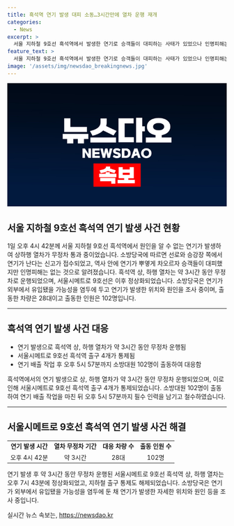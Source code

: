 ```yaml
---
title: 흑석역 연기 발생 대피 소동…3시간만에 열차 운행 재개
categories:
  - News
excerpt: >
  서울 지하철 9호선 흑석역에서 발생한 연기로 승객들이 대피하는 사태가 있었으나 인명피해는 없었음. 소방당국이 연기 배출 작업을 마치고 열차 운행은 약 3시간 뒤에 정상화됨. 흑석역 출구 4개도 통제됐고, 28대의 차량과 102명의 인원이 출동하여 상황을 해결 중. 현재는 연기 발생 위치와 원인을 조사 중. (150자)
feature_text: >
  서울 지하철 9호선 흑석역에서 발생한 연기로 승객들이 대피하는 사태가 있었으나 인명피해는 없었음. 소방당국이 연기 배출 작업을 마치고 열차 운행은 약 3시간 뒤에 정상화됨. 흑석역 출구 4개도 통제됐고, 28대의 차량과 102명의 인원이 출동하여 상황을 해결 중. 현재는 연기 발생 위치와 원인을 조사 중. (150자)
image: '/assets/img/newsdao_breakingnews.jpg'
---
```


<p><img src="/assets/img/newsdao_breakingnews.jpg" alt="ontimetimes 속보" /></p>

<h2 data-ke-size="size26">서울 지하철 9호선 흑석역 연기 발생 사건 현황</h2>

<p data-ke-size="size16">1일 오후 4시 42분께 서울 지하철 9호선 흑석역에서 원인을 알 수 없는 연기가 발생하여 상하행 열차가 무정차 통과 중이었습니다. 소방당국에 따르면 선로와 승강장 쪽에서 연기가 난다는 신고가 접수되었고, 역사 안에 연기가 뿌옇게 차오르자 승객들이 대피했지만 인명피해는 없는 것으로 알려졌습니다. 흑석역 상, 하행 열차는 약 3시간 동안 무정차로 운행되었으며, 서울시메트로 9호선은 이후 정상화되었습니다. 소방당국은 연기가 외부에서 유입됐을 가능성을 염두에 두고 연기가 발생한 위치와 원인을 조사 중이며, 출동한 차량은 28대이고 출동한 인원은 102명입니다.</p>

<hr>

<h2 data-ke-size="size26">흑석역 연기 발생 사건 대응</h2>

<ul>
    <li>연기 발생으로 흑석역 상, 하행 열차가 약 3시간 동안 무정차 운행됨</li>
    <li>서울시메트로 9호선 흑석역 출구 4개가 통제됨</li>
    <li>연기 배출 작업 후 오후 5시 57분까지 소방대원 102명이 출동하여 대응함</li>
</ul>

<p data-ke-size="size16">흑석역에서의 연기 발생으로 상, 하행 열차가 약 3시간 동안 무정차 운행되었으며, 이로 인해 서울시메트로 9호선 흑석역 출구 4개가 통제되었습니다. 소방대원 102명이 출동하여 연기 배출 작업을 마친 뒤 오후 5시 57분까지 필수 인력을 남기고 철수하였습니다.</p>

<hr>

<h2 data-ke-size="size26">서울시메트로 9호선 흑석역 연기 발생 사건 해결</h2>

<table>
    <tr>
        <td style="text-align: center; height: 17px;"><b>연기 발생 시간</b></td>
        <td style="text-align: center; height: 17px;"><b>열차 무정차 기간</b></td>
        <td style="text-align: center; height: 17px;"><b>대응 차량 수</b></td>
        <td style="text-align: center; height: 17px;"><b>출동 인원 수</b></td>
    </tr>
    <tr>
        <td style="text-align: center; height: 17px;">오후 4시 42분</td>
        <td style="text-align: center; height: 17px;">약 3시간</td>
        <td style="text-align: center; height: 17px;">28대</td>
        <td style="text-align: center; height: 17px;">102명</td>
    </tr>
</table>

<p data-ke-size="size16">연기 발생 후 약 3시간 동안 무정차 운행된 서울시메트로 9호선 흑석역 상, 하행 열차는 오후 7시 43분에 정상화되었고, 지하철 출구 통제도 해제되었습니다. 소방당국은 연기가 외부에서 유입됐을 가능성을 염두에 둔 채 연기가 발생한 자세한 위치와 원인 등을 조사 중입니다.</p>
실시간 뉴스 속보는, <a href="https://newsdao.kr" rel="dofollow">https://newsdao.kr</a>


